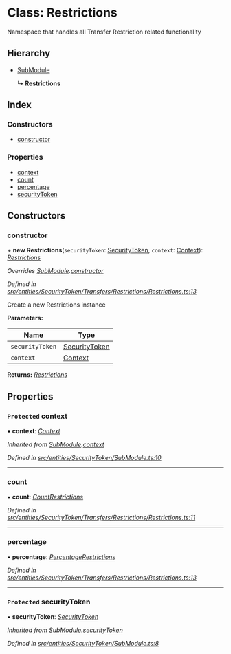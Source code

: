 # Class: Restrictions

Namespace that handles all Transfer Restriction related functionality

## Hierarchy

* [SubModule](_entities_securitytoken_submodule_.submodule.md)

  ↳ **Restrictions**

## Index

### Constructors

* [constructor](_entities_securitytoken_transfers_restrictions_restrictions_.restrictions.md#constructor)

### Properties

* [context](_entities_securitytoken_transfers_restrictions_restrictions_.restrictions.md#protected-context)
* [count](_entities_securitytoken_transfers_restrictions_restrictions_.restrictions.md#count)
* [percentage](_entities_securitytoken_transfers_restrictions_restrictions_.restrictions.md#percentage)
* [securityToken](_entities_securitytoken_transfers_restrictions_restrictions_.restrictions.md#protected-securitytoken)

## Constructors

###  constructor

\+ **new Restrictions**(`securityToken`: [SecurityToken](_entities_securitytoken_securitytoken_.securitytoken.md), `context`: [Context](_context_.context.md)): *[Restrictions](_entities_securitytoken_transfers_restrictions_restrictions_.restrictions.md)*

*Overrides [SubModule](_entities_securitytoken_submodule_.submodule.md).[constructor](_entities_securitytoken_submodule_.submodule.md#constructor)*

*Defined in [src/entities/SecurityToken/Transfers/Restrictions/Restrictions.ts:13](https://github.com/PolymathNetwork/polymath-sdk/blob/fb8c7c9/src/entities/SecurityToken/Transfers/Restrictions/Restrictions.ts#L13)*

Create a new Restrictions instance

**Parameters:**

Name | Type |
------ | ------ |
`securityToken` | [SecurityToken](_entities_securitytoken_securitytoken_.securitytoken.md) |
`context` | [Context](_context_.context.md) |

**Returns:** *[Restrictions](_entities_securitytoken_transfers_restrictions_restrictions_.restrictions.md)*

## Properties

### `Protected` context

• **context**: *[Context](_context_.context.md)*

*Inherited from [SubModule](_entities_securitytoken_submodule_.submodule.md).[context](_entities_securitytoken_submodule_.submodule.md#protected-context)*

*Defined in [src/entities/SecurityToken/SubModule.ts:10](https://github.com/PolymathNetwork/polymath-sdk/blob/fb8c7c9/src/entities/SecurityToken/SubModule.ts#L10)*

___

###  count

• **count**: *[CountRestrictions](_entities_securitytoken_transfers_restrictions_countrestrictions_.countrestrictions.md)*

*Defined in [src/entities/SecurityToken/Transfers/Restrictions/Restrictions.ts:11](https://github.com/PolymathNetwork/polymath-sdk/blob/fb8c7c9/src/entities/SecurityToken/Transfers/Restrictions/Restrictions.ts#L11)*

___

###  percentage

• **percentage**: *[PercentageRestrictions](_entities_securitytoken_transfers_restrictions_percentagerestrictions_.percentagerestrictions.md)*

*Defined in [src/entities/SecurityToken/Transfers/Restrictions/Restrictions.ts:13](https://github.com/PolymathNetwork/polymath-sdk/blob/fb8c7c9/src/entities/SecurityToken/Transfers/Restrictions/Restrictions.ts#L13)*

___

### `Protected` securityToken

• **securityToken**: *[SecurityToken](_entities_securitytoken_securitytoken_.securitytoken.md)*

*Inherited from [SubModule](_entities_securitytoken_submodule_.submodule.md).[securityToken](_entities_securitytoken_submodule_.submodule.md#protected-securitytoken)*

*Defined in [src/entities/SecurityToken/SubModule.ts:8](https://github.com/PolymathNetwork/polymath-sdk/blob/fb8c7c9/src/entities/SecurityToken/SubModule.ts#L8)*
